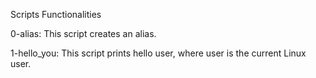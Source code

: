Scripts Functionalities

0-alias: This script creates an alias.

1-hello_you: This script prints hello user, where user is the current Linux user.